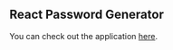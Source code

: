 
## React Password Generator

You can check out the application [here](https://fervent-volhard-f2991a.netlify.app/).



